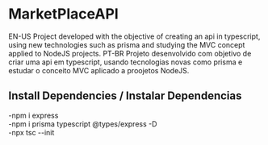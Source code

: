 # MarketPlaceAPI
EN-US Project developed with the objective of creating an api in typescript, using new technologies such as prisma and studying the MVC concept applied to NodeJS projects.
PT-BR    Projeto desenvolvido com objetivo de criar uma api em typescript, usando tecnologias novas como prisma e estudar o conceito MVC aplicado a proojetos NodeJS.


## Install Dependencies / Instalar Dependencias 
-npm i express <br>
-npm i prisma typescript @types/express -D <br>
-npx tsc --init
